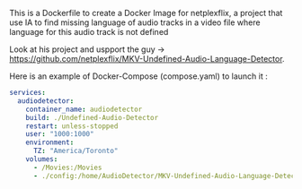This is a Dockerfile to create a Docker Image for netplexflix, a project that use IA to find missing language of audio tracks
in a video file where language for this audio track is not defined

Look at his project and uspport the guy -> https://github.com/netplexflix/MKV-Undefined-Audio-Language-Detector. 

Here is an example of Docker-Compose (compose.yaml) to launch it :
```yaml
services:
  audiodetector:
    container_name: audiodetector
    build: ./Undefined-Audio-Detector
    restart: unless-stopped
    user: "1000:1000"
    environment:
      TZ: "America/Toronto"
    volumes:
      - /Movies:/Movies
      - ./config:/home/AudioDetector/MKV-Undefined-Audio-Language-Detector/config
